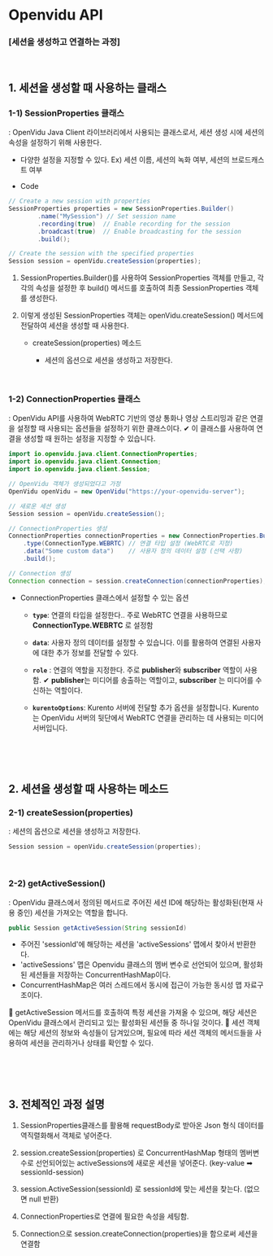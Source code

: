 
# Openvidu API
### [세션을 생성하고 연결하는 과정]

<br>


## 1. 세션을 생성할 때 사용하는 클래스

### 1-1) SessionProperties 클래스
: OpenVidu Java Client 라이브러리에서 사용되는 클래스로서, 세션 생성 시에 세션의 속성을 설정하기 위해 사용한다.

- 다양한 설정을 지정할 수 있다.
	Ex) 세션 이름, 세션의 녹화 여부, 세션의 브로드캐스트 여부

- Code
``` java
// Create a new session with properties
SessionProperties properties = new SessionProperties.Builder()
        .name("MySession") // Set session name
        .recording(true)  // Enable recording for the session
        .broadcast(true)  // Enable broadcasting for the session
        .build();

// Create the session with the specified properties
Session session = openVidu.createSession(properties);
```
1. SessionProperties.Builder()를 사용하여 SessionProperties 객체를 만들고, 각각의 속성을 설정한 후 build() 메서드를 호출하여 최종 SessionProperties 객체를 생성한다.
2. 이렇게 생성된 SessionProperties 객체는 openVidu.createSession() 메서드에 전달하여 세션을 생성할 때 사용한다.

	- createSession(properties) 메소드
    	
        - 세션의 옵션으로 세션을 생성하고 저장한다.
        
<br>

### 1-2) ConnectionProperties 클래스
: OpenVidu API를 사용하여 WebRTC 기반의 영상 통화나 영상 스트리밍과 같은 연결을 설정할 때 사용되는 옵션들을 설정하기 위한 클래스이다.
✔ 이 클래스를 사용하여 연결을 생성할 때 원하는 설정을 지정할 수 있습니다.
```java
import io.openvidu.java.client.ConnectionProperties;
import io.openvidu.java.client.Connection;
import io.openvidu.java.client.Session;

// OpenVidu 객체가 생성되었다고 가정
OpenVidu openVidu = new OpenVidu("https://your-openvidu-server");

// 새로운 세션 생성
Session session = openVidu.createSession();

// ConnectionProperties 생성
ConnectionProperties connectionProperties = new ConnectionProperties.Builder()
    .type(ConnectionType.WEBRTC) // 연결 타입 설정 (WebRTC로 지정)
    .data("Some custom data")    // 사용자 정의 데이터 설정 (선택 사항)
    .build();

// Connection 생성
Connection connection = session.createConnection(connectionProperties);
```
- ConnectionProperties 클래스에서 설정할 수 있는 옵션
	
    - **`type`**: 연결의 타입을 설정한다.. 주로 WebRTC 연결을 사용하므로 **ConnectionType.WEBRTC** 로 설정함
	
    - **`data`**: 사용자 정의 데이터를 설정할 수 있습니다. 이를 활용하여 연결된 사용자에 대한 추가 정보를 전달할 수 있다.
	
    - **`role`** : 연결의 역할을 지정한다. 주로 **publisher**와 **subscriber** 역할이 사용함. 
    ✔ **publisher**는 미디어를 송출하는 역할이고, **subscriber** 는 미디어를 수신하는 역할이다.
	
    - **`kurentoOptions`**: Kurento 서버에 전달할 추가 옵션을 설정합니다. Kurento는 OpenVidu 서버의 뒷단에서 WebRTC 연결을 관리하는 데 사용되는 미디어 서버입니다.
<br>
<br>
<br>

## 2. 세션을 생성할 때 사용하는 메소드

### 2-1) createSession(properties)

: 세션의 옵션으로 세션을 생성하고 저장한다.

```java
Session session = openVidu.createSession(properties);
```

<br>

### 2-2) getActiveSession()
: OpenVidu 클래스에서 정의된 메서드로 주어진 세션 ID에 해당하는 활성화된(현재 사용 중인) 세션을 가져오는 역할을 합니다.
```java
public Session getActiveSession(String sessionId)
```
- 주어진 'sessionId'에 해당하는 세션을 'activeSessions' 맵에서 찾아서 반환한다.
- 'activeSessions' 맵은 Openvidu 클래스의 멤버 변수로 선언되어 있으며, 활성화된 세션들을 저장하는 ConcurrentHashMap이다.
- ConcurrentHashMap은 여러 스레드에서 동시에 접근이 가능한 동시성 맵 자료구조이다.

📌 getActiveSession 메서드를 호출하여 특정 세션을 가져올 수 있으며, 해당 세션은 OpenVidu 클래스에서 관리되고 있는 활성화된 세션들 중 하나일 것이다.
📌 세션 객체에는 해당 세션의 정보와 속성들이 담겨있으며, 필요에 따라 세션 객체의 메서드들을 사용하여 세션을 관리하거나 상태를 확인할 수 있다.

<br>
<br>
<br>

## 3. 전체적인 과정 설명
1. SessionProperties클래스를 활용해 requestBody로 받아온 Json 형식 데이터를 역직렬화해서 객체로 넣어준다.

2. session.createSession(properties) 로 ConcurrentHashMap 형태의 멤버변수로 선언되어있는 activeSessions에 새로운 세션을 넣어준다.	
(key-value ➡ sessionId-session)

3. session.ActiveSession(sessionId) 로 sessionId에 맞는 세션을 찾는다. (없으면 null 반환)

4. ConnectionProperties로 연결에 필요한 속성을 세팅함.

5. Connection으로 session.createConnection(properties)을 함으로써 세션을 연결함
